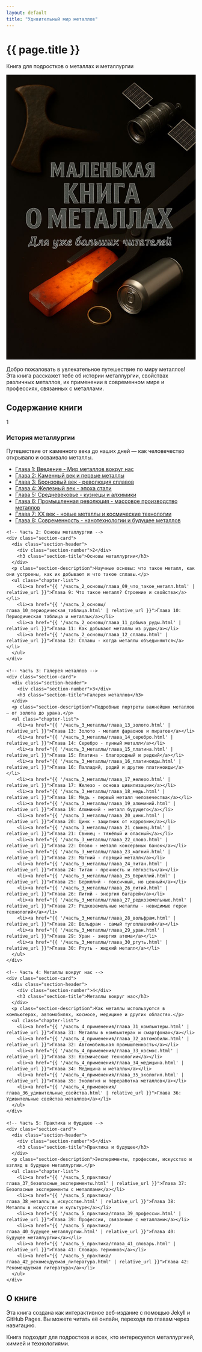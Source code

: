 ```yaml
---
layout: default
title: "Удивительный мир металлов"
---
```


<div class="hero">
  <h1>{{ page.title }}</h1>
  <p class="subtitle">Книга для подростков о металлах и металлургии</p>
  
  <img src="./images/cover.jpg" alt="Обложка книги" class="hero-image">
  
  <p class="description">
    Добро пожаловать в увлекательное путешествие по миру металлов! Эта книга расскажет тебе об истории металлургии, свойствах различных металлов, их применении в современном мире и профессиях, связанных с металлами.
  </p>
</div>

<div class="book-sections">
  <h2>Содержание книги</h2>
  
  <div class="sections-grid">
    <!-- Часть 1: История металлургии -->
    <div class="section-card">
      <div class="section-header">
        <div class="section-number">1</div>
        <h3 class="section-title">История металлургии</h3>
      </div>
      <p class="section-description">Путешествие от каменного века до наших дней — как человечество открывало и осваивало металлы.</p>
      <ul class="chapter-list">
        <li><a href="{{ '/часть_1_история/глава_01_введение.html' | relative_url }}">Глава 1: Введение - Мир металлов вокруг нас</a></li>
        <li><a href="{{ '/часть_1_история/глава_02_каменный_век.html' | relative_url }}">Глава 2: Каменный век и первые металлы</a></li>
        <li><a href="{{ '/часть_1_история/глава_03_бронзовый_век.html' | relative_url }}">Глава 3: Бронзовый век - революция сплавов</a></li>
        <li><a href="{{ '/часть_1_история/глава_04_железный_век.html' | relative_url }}">Глава 4: Железный век - эпоха стали</a></li>
        <li><a href="{{ '/часть_1_история/глава_05_средневековье.html' | relative_url }}">Глава 5: Средневековье - кузнецы и алхимики</a></li>
        <li><a href="{{ '/часть_1_история/глава_06_промышленная_революция.html' | relative_url }}">Глава 6: Промышленная революция - массовое производство металлов</a></li>
        <li><a href="{{ '/часть_1_история/глава_07_XX_век.html' | relative_url }}">Глава 7: XX век - новые металлы и космические технологии</a></li>
        <li><a href="{{ '/часть_1_история/глава_08_современность.html' | relative_url }}">Глава 8: Современность - нанотехнологии и будущее металлов</a></li>
      </ul>
    </div>

    <!-- Часть 2: Основы металлургии -->
    <div class="section-card">
      <div class="section-header">
        <div class="section-number">2</div>
        <h3 class="section-title">Основы металлургии</h3>
      </div>
      <p class="section-description">Научные основы: что такое металл, как они устроены, как их добывают и что такое сплавы.</p>
      <ul class="chapter-list">
        <li><a href="{{ '/часть_2_основы/глава_09_что_такое_металл.html' | relative_url }}">Глава 9: Что такое металл? Строение и свойства</a></li>
        <li><a href="{{ '/часть_2_основы/глава_10_периодическая_таблица.html' | relative_url }}">Глава 10: Периодическая таблица и металлы</a></li>
        <li><a href="{{ '/часть_2_основы/глава_11_добыча_руды.html' | relative_url }}">Глава 11: Как добывают металлы из руды</a></li>
        <li><a href="{{ '/часть_2_основы/глава_12_сплавы.html' | relative_url }}">Глава 12: Сплавы - когда металлы объединяются</a></li>
      </ul>
    </div>

    <!-- Часть 3: Галерея металлов -->
    <div class="section-card">
      <div class="section-header">
        <div class="section-number">3</div>
        <h3 class="section-title">Галерея металлов</h3>
      </div>
      <p class="section-description">Подробные портреты важнейших металлов — от золота до урана.</p>
      <ul class="chapter-list">
        <li><a href="{{ '/часть_3_металлы/глава_13_золото.html' | relative_url }}">Глава 13: Золото - металл фараонов и пиратов</a></li>
        <li><a href="{{ '/часть_3_металлы/глава_14_серебро.html' | relative_url }}">Глава 14: Серебро - лунный металл</a></li>
        <li><a href="{{ '/часть_3_металлы/глава_15_платина.html' | relative_url }}">Глава 15: Платина - благородный и редкий</a></li>
        <li><a href="{{ '/часть_3_металлы/глава_16_платиноиды.html' | relative_url }}">Глава 16: Палладий, родий и другие платиноиды</a></li>
        <li><a href="{{ '/часть_3_металлы/глава_17_железо.html' | relative_url }}">Глава 17: Железо - основа цивилизации</a></li>
        <li><a href="{{ '/часть_3_металлы/глава_18_медь.html' | relative_url }}">Глава 18: Медь - первый металл человечества</a></li>
        <li><a href="{{ '/часть_3_металлы/глава_19_алюминий.html' | relative_url }}">Глава 19: Алюминий - металл будущего</a></li>
        <li><a href="{{ '/часть_3_металлы/глава_20_цинк.html' | relative_url }}">Глава 20: Цинк - защитник от коррозии</a></li>
        <li><a href="{{ '/часть_3_металлы/глава_21_свинец.html' | relative_url }}">Глава 21: Свинец - тяжёлый и опасный</a></li>
        <li><a href="{{ '/часть_3_металлы/глава_22_олово.html' | relative_url }}">Глава 22: Олово - металл консервных банок</a></li>
        <li><a href="{{ '/часть_3_металлы/глава_23_магний.html' | relative_url }}">Глава 23: Магний - горящий металл</a></li>
        <li><a href="{{ '/часть_3_металлы/глава_24_титан.html' | relative_url }}">Глава 24: Титан - прочность и лёгкость</a></li>
        <li><a href="{{ '/часть_3_металлы/глава_25_бериллий.html' | relative_url }}">Глава 25: Бериллий - токсичный, но ценный</a></li>
        <li><a href="{{ '/часть_3_металлы/глава_26_литий.html' | relative_url }}">Глава 26: Литий - энергия батарей</a></li>
        <li><a href="{{ '/часть_3_металлы/глава_27_редкоземельные.html' | relative_url }}">Глава 27: Редкоземельные металлы - невидимые герои технологий</a></li>
        <li><a href="{{ '/часть_3_металлы/глава_28_вольфрам.html' | relative_url }}">Глава 28: Вольфрам - самый тугоплавкий</a></li>
        <li><a href="{{ '/часть_3_металлы/глава_29_уран.html' | relative_url }}">Глава 29: Уран - энергия атома</a></li>
        <li><a href="{{ '/часть_3_металлы/глава_30_ртуть.html' | relative_url }}">Глава 30: Ртуть - жидкий металл</a></li>
      </ul>
    </div>

    <!-- Часть 4: Металлы вокруг нас -->
    <div class="section-card">
      <div class="section-header">
        <div class="section-number">4</div>
        <h3 class="section-title">Металлы вокруг нас</h3>
      </div>
      <p class="section-description">Как металлы используются в компьютерах, автомобилях, космосе, медицине и других областях.</p>
      <ul class="chapter-list">
        <li><a href="{{ '/часть_4_применения/глава_31_компьютеры.html' | relative_url }}">Глава 31: Металлы в компьютерах и смартфонах</a></li>
        <li><a href="{{ '/часть_4_применения/глава_32_автомобили.html' | relative_url }}">Глава 32: Автомобильная промышленность</a></li>
        <li><a href="{{ '/часть_4_применения/глава_33_космос.html' | relative_url }}">Глава 33: Космические технологии</a></li>
        <li><a href="{{ '/часть_4_применения/глава_34_медицина.html' | relative_url }}">Глава 34: Медицина и металлы</a></li>
        <li><a href="{{ '/часть_4_применения/глава_35_экология.html' | relative_url }}">Глава 35: Экология и переработка металлов</a></li>
        <li><a href="{{ '/часть_4_применения/глава_36_удивительные_свойства.html' | relative_url }}">Глава 36: Удивительные свойства металлов</a></li>
      </ul>
    </div>

    <!-- Часть 5: Практика и будущее -->
    <div class="section-card">
      <div class="section-header">
        <div class="section-number">5</div>
        <h3 class="section-title">Практика и будущее</h3>
      </div>
      <p class="section-description">Эксперименты, профессии, искусство и взгляд в будущее металлургии.</p>
      <ul class="chapter-list">
        <li><a href="{{ '/часть_5_практика/глава_37_безопасные_эксперименты.html' | relative_url }}">Глава 37: Безопасные эксперименты с металлами</a></li>
        <li><a href="{{ '/часть_5_практика/глава_38_металлы_в_искусстве.html' | relative_url }}">Глава 38: Металлы в искусстве и культуре</a></li>
        <li><a href="{{ '/часть_5_практика/глава_39_профессии.html' | relative_url }}">Глава 39: Профессии, связанные с металлами</a></li>
        <li><a href="{{ '/часть_5_практика/глава_40_будущее_металлургии.html' | relative_url }}">Глава 40: Будущее металлургии</a></li>
        <li><a href="{{ '/часть_5_практика/глава_41_словарь.html' | relative_url }}">Глава 41: Словарь терминов</a></li>
        <li><a href="{{ '/часть_5_практика/глава_42_рекомендуемая_литература.html' | relative_url }}">Глава 42: Рекомендуемая литература</a></li>
      </ul>
    </div>
  </div>
</div>

<div class="about-section">
  <div class="about-content">
    <h2>О книге</h2>
    <p>Эта книга создана как интерактивное веб-издание с помощью Jekyll и GitHub Pages. Вы можете читать её онлайн, переходя по главам через навигацию.</p>
    <p>Книга подходит для подростков и всех, кто интересуется металлургией, химией и технологиями.</p>
  </div>
</div>